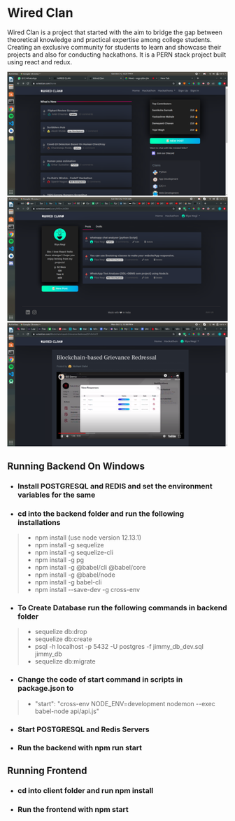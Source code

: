 # Wired Clan

Wired Clan is a project that started with the aim to bridge the gap between theoretical knowledge and practical expertise among college students.
Creating an exclusive community for students to learn and showcase their projects and also for conducting hackathons.
It is a PERN stack project built using react and redux.

![homepage](https://github.com/RiyaNegi/WiredClan/blob/dev/client/public/Screenshot%20from%202020-10-31%2012-21-18.png)
![page](https://github.com/RiyaNegi/WiredClan/blob/dev/client/public/Screenshot%20from%202020-10-24%2011-31-25.png)
![page](https://github.com/RiyaNegi/WiredClan/blob/dev/client/public/Screenshot%20from%202020-10-05%2012-38-37.png)


## Running Backend On Windows
- ### Install POSTGRESQL and REDIS and set the environment variables for the same
- ### cd into the backend folder and run the following installations
> - npm install (use node version 12.13.1)
> -  npm install -g sequelize
>  -  npm install -g sequelize-cli
>  -  npm install -g pg
>   -  npm install -g @babel/cli @babel/core
>    -  npm install -g @babel/node
>    - npm install -g babel-cli
>    - npm install --save-dev -g cross-env
- ### To Create Database run the following commands in backend folder
> - sequelize db:drop
> - sequelize db:create
> - psql -h localhost -p 5432 -U postgres -f jimmy_db_dev.sql jimmy_db
> - sequelize db:migrate
- ### Change the code of start command in scripts in package.json to 
> - "start": "cross-env NODE_ENV=development nodemon --exec babel-node api/api.js"
- ### Start POSTGRESQL and Redis Servers
- ### Run the backend with npm run start
## Running Frontend
- ### cd into client folder and run npm install
- ### Run the frontend with npm start
